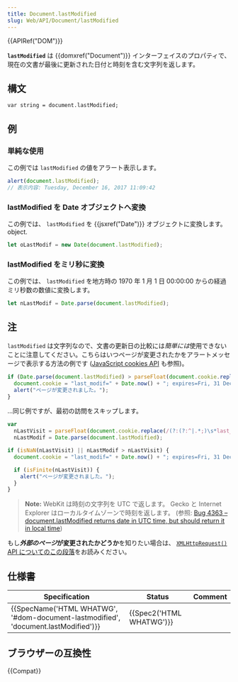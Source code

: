 ```yaml
---
title: Document.lastModified
slug: Web/API/Document/lastModified
---
```


{{APIRef("DOM")}}

**`lastModified`** は {{domxref("Document")}} インターフェイスのプロパティで、現在の文書が最後に更新された日付と時刻を含む文字列を返します。

## 構文

```
var string = document.lastModified;
```

## 例

### 単純な使用

この例では `lastModified` の値をアラート表示します。

```js
alert(document.lastModified);
// 表示内容: Tuesday, December 16, 2017 11:09:42
```

### lastModified を Date オブジェクトへ変換

この例では、 `lastModified` を {{jsxref("Date")}} オブジェクトに変換します。object.

```js
let oLastModif = new Date(document.lastModified);
```

### lastModified をミリ秒に変換

この例では、 `lastModified` を地方時の 1970 年 1 月 1 日 00:00:00 からの経過ミリ秒数の数値に変換します。

```js
let nLastModif = Date.parse(document.lastModified);
```

## 注

`lastModified` は文字列なので、文書の更新日の比較には*簡単には*使用できないことに注意してください。こちらはいつページが変更されたかをアラートメッセージで表示する方法の例です ([JavaScript cookies API](/ja/docs/DOM/document.cookie) も参照)。

```js
if (Date.parse(document.lastModified) > parseFloat(document.cookie.replace(/(?:(?:^|.*;)\s*last_modif\s*\=\s*([^;]*).*$)|^.*$/, "$1") || "0")) {
  document.cookie = "last_modif=" + Date.now() + "; expires=Fri, 31 Dec 9999 23:59:59 GMT; path=" + location.pathname;
  alert("ページが変更されました。");
}
```

…同じ例ですが、最初の訪問をスキップします。

```js
var
  nLastVisit = parseFloat(document.cookie.replace(/(?:(?:^|.*;)\s*last_modif\s*\=\s*([^;]*).*$)|^.*$/, "$1")),
  nLastModif = Date.parse(document.lastModified);

if (isNaN(nLastVisit) || nLastModif > nLastVisit) {
  document.cookie = "last_modif=" + Date.now() + "; expires=Fri, 31 Dec 9999 23:59:59 GMT; path=" + location.pathname;

  if (isFinite(nLastVisit)) {
    alert("ページが変更されました。");
  }
}
```

> **Note:** WebKit は時刻の文字列を UTC で返します。 Gecko と Internet Explorer はローカルタイムゾーンで時刻を返します。 (参照: [Bug 4363 – document.lastModified returns date in UTC time, but should return it in local time](https://bugs.webkit.org/show_bug.cgi?id=4363))

もし***外部のページ*が変更されたかどうか**を知りたい場合は、 [`XMLHttpRequest()` API についてのこの段落](/ja/docs/Web/API/XMLHttpRequest/Using_XMLHttpRequest#Get_last_modified_date)をお読みください。

## 仕様書

| Specification                                                                                                | Status                           | Comment |
| ------------------------------------------------------------------------------------------------------------ | -------------------------------- | ------- |
| {{SpecName('HTML WHATWG', '#dom-document-lastmodified', 'document.lastModified')}} | {{Spec2('HTML WHATWG')}} |         |

## ブラウザーの互換性

{{Compat}}

